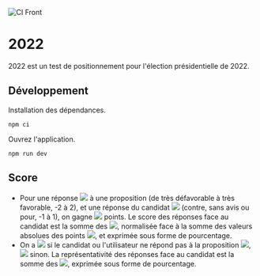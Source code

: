 ![CI Front](https://github.com/2022-app/2022/actions/workflows/node.js.yml/badge.svg)
# 2022

2022 est un test de positionnement pour l'élection présidentielle de 2022.

## Développement

Installation des dépendances.
```
npm ci
```
Ouvrez l'application.
```
npm run dev
```

## Score

- Pour une réponse <img src="https://render.githubusercontent.com/render/math?math=r_i"> à une proposition (de très défavorable à très favorable, -2 à 2),
et une réponse du candidat <img src="https://render.githubusercontent.com/render/math?math=r'_i"> (contre, sans avis ou pour, -1 à 1), on gagne <img src="https://render.githubusercontent.com/render/math?math=p_i = r_i * r'_i"> points. Le score des réponses face au candidat est la somme des <img src="https://render.githubusercontent.com/render/math?math=p_i">, normalisée face à la somme des valeurs absolues des points <img src="https://render.githubusercontent.com/render/math?math=p_i">, et exprimée sous forme de pourcentage.
- On a <img src="https://render.githubusercontent.com/render/math?math=\delta_i = 0"> si le candidat ou l'utilisateur ne répond pas à la proposition <img src="https://render.githubusercontent.com/render/math?math=i">, <img src="https://render.githubusercontent.com/render/math?math=1"> sinon. La représentativité des réponses face au candidat est la somme des <img src="https://render.githubusercontent.com/render/math?math=\delta_i">, exprimée sous forme de pourcentage.


